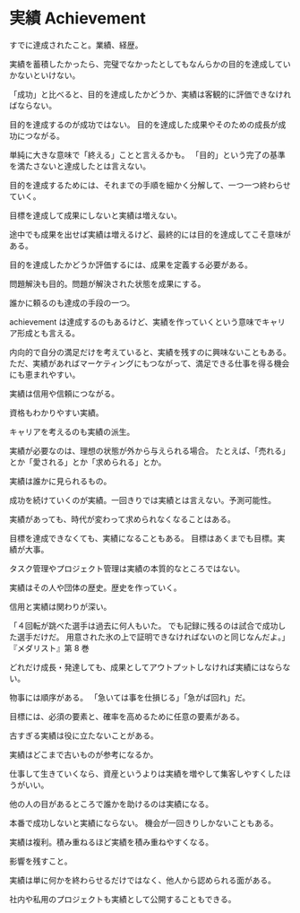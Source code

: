 # 実績 Achievement

すでに達成されたこと。業績、経歴。

実績を蓄積したかったら、完璧でなかったとしてもなんらかの目的を達成していかないといけない。

「成功」と比べると、目的を達成したかどうか、実績は客観的に評価できなければならない。

目的を達成するのが成功ではない。
目的を達成した成果やそのための成長が成功につながる。

単純に大きな意味で「終える」ことと言えるかも。
「目的」という完了の基準を満たさないと達成したとは言えない。

目的を達成するためには、それまでの手順を細かく分解して、一つ一つ終わらせていく。

目標を達成して成果にしないと実績は増えない。

途中でも成果を出せば実績は増えるけど、最終的には目的を達成してこそ意味がある。

目的を達成したかどうか評価するには、成果を定義する必要がある。

問題解決も目的。問題が解決された状態を成果にする。

誰かに頼るのも達成の手段の一つ。

achievement は達成するのもあるけど、実績を作っていくという意味でキャリア形成とも言える。

内向的で自分の満足だけを考えていると、実績を残すのに興味ないこともある。
ただ、実績があればマーケティングにもつながって、満足できる仕事を得る機会にも恵まれやすい。

実績は信用や信頼につながる。

資格もわかりやすい実績。

キャリアを考えるのも実績の派生。

実績が必要なのは、理想の状態が外から与えられる場合。
たとえば、「売れる」とか「愛される」とか「求められる」とか。

実績は誰かに見られるもの。

成功を続けていくのが実績。一回きりでは実績とは言えない。予測可能性。

実績があっても、時代が変わって求められなくなることはある。

目標を達成できなくても、実績になることもある。
目標はあくまでも目標。実績が大事。

タスク管理やプロジェクト管理は実績の本質的なところではない。

実績はその人や団体の歴史。歴史を作っていく。

信用と実績は関わりが深い。

「４回転が跳べた選手は過去に何人もいた。
でも記録に残るのは試合で成功した選手だけだ。
用意された氷の上で証明できなければないのと同じなんだよ。」
『メダリスト』第 8 巻

どれだけ成長・発達しても、成果としてアウトプットしなければ実績にはならない。

物事には順序がある。
「急いては事を仕損じる」「急がば回れ」だ。

目標には、必須の要素と、確率を高めるために任意の要素がある。

古すぎる実績は役に立たないことがある。

実績はどこまで古いものが参考になるか。

仕事して生きていくなら、資産というよりは実績を増やして集客しやすくしたほうがいい。

他の人の目があるところで誰かを助けるのは実績になる。

本番で成功しないと実績にならない。
機会が一回きりしかないこともある。

実績は複利。積み重ねるほど実績を積み重ねやすくなる。

影響を残すこと。

実績は単に何かを終わらせるだけではなく、他人から認められる面がある。

社内や私用のプロジェクトも実績として公開することもできる。
